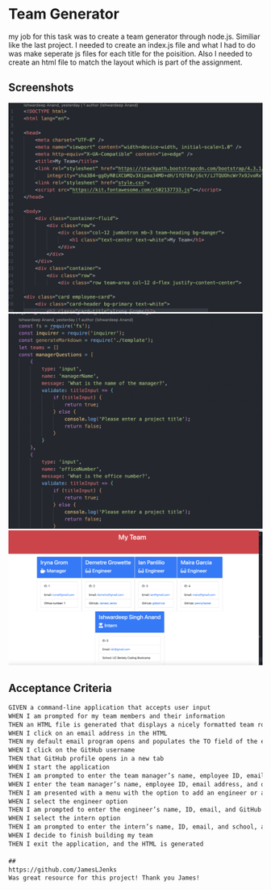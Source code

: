 # Team Generator
my job for this task was to create a team generator through node.js. Similiar like the last project. I needed to create an index.js file and what I had to do was make seperate js files for each title for the poisition. Also I needed to create an html file to match the layout which is part of the assignment.

## Screenshots
![App Screenshot](/Screen%20Shot%202022-10-10%20at%206.17.58%20PM.png)
![App Screenshot](/Screen%20Shot%202022-10-10%20at%206.18.10%20PM.png)
![App Screenshot](/Screen%20Shot%202022-10-10%20at%206.24.19%20PM.png)
## Acceptance Criteria

```md
GIVEN a command-line application that accepts user input
WHEN I am prompted for my team members and their information
THEN an HTML file is generated that displays a nicely formatted team roster based on user input
WHEN I click on an email address in the HTML
THEN my default email program opens and populates the TO field of the email with the address
WHEN I click on the GitHub username
THEN that GitHub profile opens in a new tab
WHEN I start the application
THEN I am prompted to enter the team manager’s name, employee ID, email address, and office number
WHEN I enter the team manager’s name, employee ID, email address, and office number
THEN I am presented with a menu with the option to add an engineer or an intern or to finish building my team
WHEN I select the engineer option
THEN I am prompted to enter the engineer’s name, ID, email, and GitHub username, and I am taken back to the menu
WHEN I select the intern option
THEN I am prompted to enter the intern’s name, ID, email, and school, and I am taken back to the menu
WHEN I decide to finish building my team
THEN I exit the application, and the HTML is generated

##
https://github.com/JamesLJenks
Was great resource for this project! Thank you James!